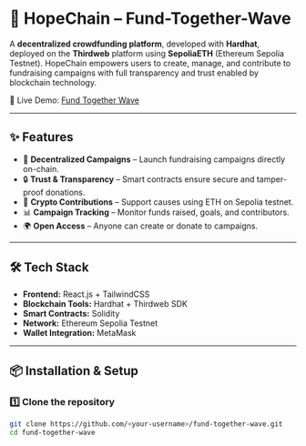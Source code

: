 # 🌟 HopeChain – Fund-Together-Wave  

A **decentralized crowdfunding platform**, developed with **Hardhat**, deployed on the **Thirdweb** platform using **SepoliaETH** (Ethereum Sepolia Testnet).
HopeChain empowers users to create, manage, and contribute to fundraising campaigns with full transparency and trust enabled by blockchain technology.  

🚀 Live Demo: [Fund Together Wave](https://fund-together-wave.lovable.app/)  

---

## ✨ Features  
- 🏦 **Decentralized Campaigns** – Launch fundraising campaigns directly on-chain.  
- 🔒 **Trust & Transparency** – Smart contracts ensure secure and tamper-proof donations.  
- 💸 **Crypto Contributions** – Support causes using ETH on Sepolia testnet.  
- 📊 **Campaign Tracking** – Monitor funds raised, goals, and contributors.  
- 🌍 **Open Access** – Anyone can create or donate to campaigns.  

---

## 🛠️ Tech Stack  
- **Frontend:** React.js + TailwindCSS  
- **Blockchain Tools:** Hardhat + Thirdweb SDK  
- **Smart Contracts:** Solidity  
- **Network:** Ethereum Sepolia Testnet  
- **Wallet Integration:** MetaMask  

---

## 📦 Installation & Setup  

### 1️⃣ Clone the repository  
```bash
git clone https://github.com/<your-username>/fund-together-wave.git
cd fund-together-wave
